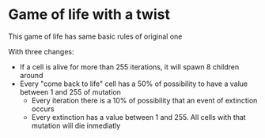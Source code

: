Game of life with a twist
=========================


This game of life has same basic rules of original one  

With three changes:

- If a cell is alive for more than 255 iterations, it will spawn 8 children around
- Every "come back to life" cell has a 50% of possibility to have a value between 1 and 255 of mutation
  - Every iteration there is a 10% of possibility that an event of extinction occurs
  - Every extinction has a value between 1 and 255. All cells with that mutation will die inmediatly


